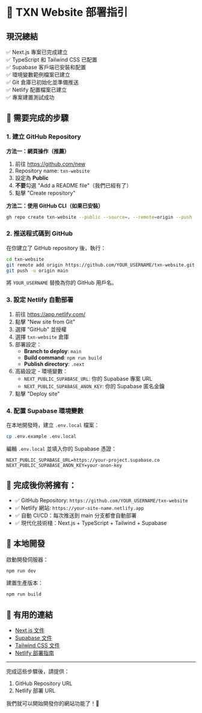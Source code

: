 # 🚀 TXN Website 部署指引

## 現況總結
✅ Next.js 專案已完成建立  
✅ TypeScript 和 Tailwind CSS 已配置  
✅ Supabase 客戶端已安裝和配置  
✅ 環境變數範例檔案已建立  
✅ Git 倉庫已初始化並準備推送  
✅ Netlify 配置檔案已建立  
✅ 專案建置測試成功  

## 🔸 需要完成的步驟

### 1. 建立 GitHub Repository

**方法一：網頁操作（推薦）**
1. 前往 https://github.com/new
2. Repository name: `txn-website`
3. 設定為 **Public**
4. **不要**勾選 "Add a README file"（我們已經有了）
5. 點擊 "Create repository"

**方法二：使用 GitHub CLI（如果已安裝）**
```bash
gh repo create txn-website --public --source=. --remote=origin --push
```

### 2. 推送程式碼到 GitHub

在你建立了 GitHub repository 後，執行：
```bash
cd txn-website
git remote add origin https://github.com/YOUR_USERNAME/txn-website.git
git push -u origin main
```

將 `YOUR_USERNAME` 替換為你的 GitHub 用戶名。

### 3. 設定 Netlify 自動部署

1. 前往 https://app.netlify.com/
2. 點擊 "New site from Git"
3. 選擇 "GitHub" 並授權
4. 選擇 `txn-website` 倉庫
5. 部署設定：
   - **Branch to deploy**: `main`
   - **Build command**: `npm run build`
   - **Publish directory**: `.next`
6. 高級設定 - 環境變數：
   - `NEXT_PUBLIC_SUPABASE_URL`: 你的 Supabase 專案 URL
   - `NEXT_PUBLIC_SUPABASE_ANON_KEY`: 你的 Supabase 匿名金鑰
7. 點擊 "Deploy site"

### 4. 配置 Supabase 環境變數

在本地開發時，建立 `.env.local` 檔案：
```bash
cp .env.example .env.local
```

編輯 `.env.local` 並填入你的 Supabase 憑證：
```
NEXT_PUBLIC_SUPABASE_URL=https://your-project.supabase.co
NEXT_PUBLIC_SUPABASE_ANON_KEY=your-anon-key
```

## 🎯 完成後你將擁有：

- ✅ GitHub Repository: `https://github.com/YOUR_USERNAME/txn-website`
- ✅ Netlify 網站: `https://your-site-name.netlify.app`
- ✅ 自動 CI/CD：每次推送到 main 分支都會自動部署
- ✅ 現代化技術棧：Next.js + TypeScript + Tailwind + Supabase

## 📱 本地開發

啟動開發伺服器：
```bash
npm run dev
```

建置生產版本：
```bash
npm run build
```

## 🔗 有用的連結

- [Next.js 文件](https://nextjs.org/docs)
- [Supabase 文件](https://supabase.com/docs)
- [Tailwind CSS 文件](https://tailwindcss.com/docs)
- [Netlify 部署指南](https://docs.netlify.com/)

---

完成這些步驟後，請提供：
1. GitHub Repository URL
2. Netlify 部署 URL

我們就可以開始開發你的網站功能了！🚀